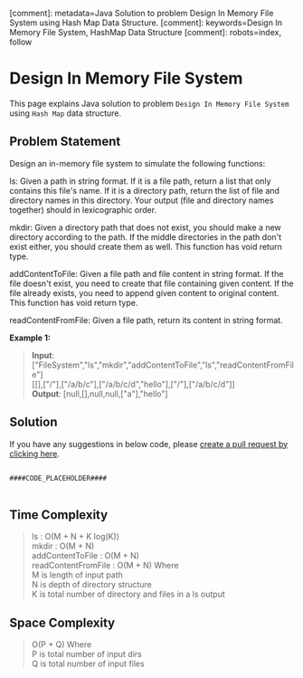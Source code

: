 [comment]: metadata=Java Solution to problem Design In Memory File System using Hash Map Data Structure.
[comment]: keywords=Design In Memory File System, HashMap Data Structure
[comment]: robots=index, follow


<h1>Design In Memory File System</h1>
<p>
This page explains Java solution to problem <code class="inline">Design In Memory File System</code> using <code class="inline">Hash Map</code> data structure.
</p>


<h2 class="heading">Problem Statement</h2>
<p>
Design an in-memory file system to simulate the following functions:
</p>
<p>
ls: Given a path in string format. If it is a file path, return a list that only contains this file's name. If it is a directory path, return the list of file and directory names in this directory. Your output (file and directory names together) should in lexicographic order.
</p>
<p>
mkdir: Given a directory path that does not exist, you should make a new directory according to the path. If the middle directories in the path don't exist either, you should create them as well. This function has void return type.
</p>
<p>
addContentToFile: Given a file path and file content in string format. If the file doesn't exist, you need to create that file containing given content. If the file already exists, you need to append given content to original content. This function has void return type.
</p>
<p>
readContentFromFile: Given a file path, return its content in string format.
</p>

<b>Example 1:</b>
<blockquote>
<p>
<b>Input</b>: <br />
["FileSystem","ls","mkdir","addContentToFile","ls","readContentFromFile"]<br/>
[[],["/"],["/a/b/c"],["/a/b/c/d","hello"],["/"],["/a/b/c/d"]] <br />
<b>Output</b>: [null,[],null,null,["a"],"hello"]<br/>
</p>
</blockquote>


<h2 class="heading">Solution</h2>
If you have any suggestions in below code, please <a href="####LINK_PLACEHOLDER####" target="_blank" rel="noopener noreferrer" class="absolute">create a pull request by clicking here</a>.
<pre>
<code class="language-java">
####CODE_PLACEHOLDER####
</code>
</pre>


<h2 class="heading">Time Complexity</h2>
<blockquote>
<p>
ls                  : O(M + N + K log(K)) <br />
mkdir               : O(M + N) <br />
addContentToFile    : O(M + N) <br />
readContentFromFile : O(M + N) Where <br />
M is length of input path <br />
N is depth of directory structure <br />
K is total number of directory and files in a ls output
</p>
</blockquote>


<h2 class="heading">Space Complexity</h2>
<blockquote>
<p>
O(P + Q) Where <br />
P is total number of input dirs <br />
Q is total number of input files 
</p>
</blockquote>